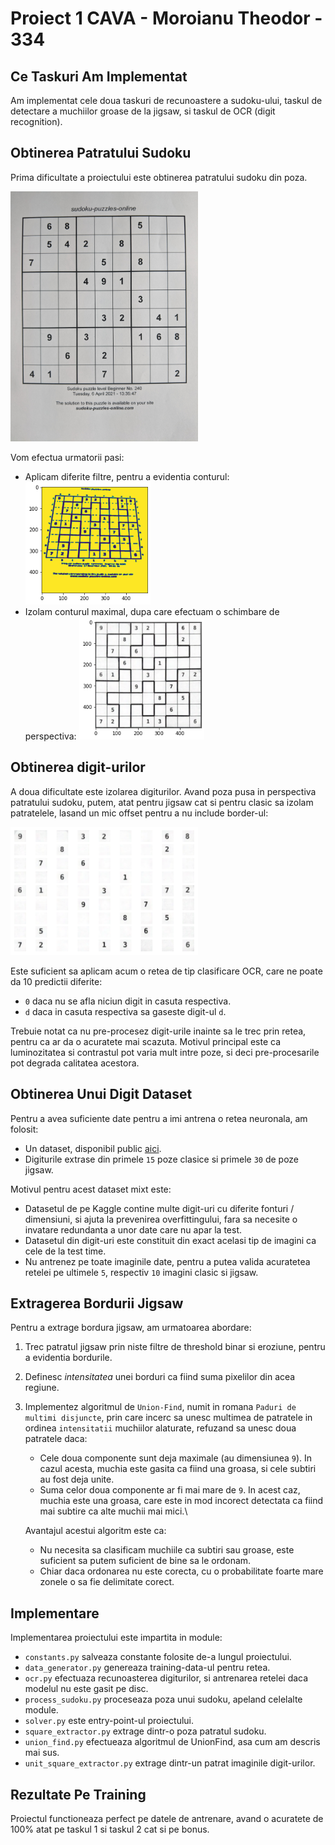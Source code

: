 # Proiect 1 CAVA - Moroianu Theodor - 334

## Ce Taskuri Am Implementat

Am implementat cele doua taskuri de recunoastere a sudoku-ului, taskul de detectare a muchiilor groase de la jigsaw, si taskul de OCR (digit recognition).

## Obtinerea Patratului Sudoku

Prima dificultate a proiectului este obtinerea patratului sudoku din poza.

<img src="documentatie/01.jpg" width="300" />



Vom efectua urmatorii pasi:

 * Aplicam diferite filtre, pentru a evidentia conturul:\
    <img src="documentatie/processed_img.png" width="200" />
 * Izolam conturul maximal, dupa care efectuam o schimbare de perspectiva:
    <img src="documentatie/extracted_square.png" width="200" />

## Obtinerea digit-urilor

A doua dificultate este izolarea digiturilor.
Avand poza pusa in perspectiva patratului sudoku, putem, atat pentru jigsaw cat si pentru clasic sa izolam patratelele, lasand un mic offset pentru a nu include border-ul:

<img src="documentatie/extracted_digits.png" width="300" />

Este suficient sa aplicam acum o retea de tip clasificare OCR, care ne poate da 10 predictii diferite:
 * `0` daca nu se afla niciun digit in casuta respectiva.
 * `d` daca in casuta respectiva sa gaseste digit-ul `d`.

Trebuie notat ca nu pre-procesez digit-urile inainte sa le trec prin retea, pentru ca ar da o acuratete mai scazuta. Motivul principal este ca luminozitatea si contrastul pot varia mult intre poze, si deci pre-procesarile pot degrada calitatea acestora.

## Obtinerea Unui Digit Dataset

Pentru a avea suficiente date pentru a imi antrena o retea neuronala, am folosit:

 * Un dataset, disponibil public [aici](https://www.kaggle.com/kshitijdhama/printed-digits-dataset/version/10).
 * Digiturile extrase din primele `15` poze clasice si primele `30` de poze jigsaw.

Motivul pentru acest dataset mixt este:

 * Datasetul de pe Kaggle contine multe digit-uri cu diferite fonturi / dimensiuni, si ajuta la prevenirea overfittingului, fara sa necesite o invatare redundanta a unor date care nu apar la test.
 * Datasetul din digit-uri este constituit din exact acelasi tip de imagini ca cele de la test time.
 * Nu antrenez pe toate imaginile date, pentru a putea valida acuratetea retelei pe ultimele `5`, respectiv `10` imagini clasic si jigsaw.

## Extragerea Bordurii Jigsaw

Pentru a extrage bordura jigsaw, am urmatoarea abordare:

1. Trec patratul jigsaw prin niste filtre de threshold binar si eroziune, pentru a evidentia bordurile.
2. Definesc _intensitatea_ unei borduri ca fiind suma pixelilor din acea regiune.
3. Implementez algoritmul de `Union-Find`, numit in romana `Paduri de multimi disjuncte`, prin care incerc sa unesc multimea de patratele in ordinea `intensitatii` muchiilor alaturate, refuzand sa unesc doua patratele daca:

    * Cele doua componente sunt deja maximale (au dimensiunea `9`). In cazul acesta, muchia este gasita ca fiind una groasa, si cele subtiri au fost deja unite.
    * Suma celor doua componente ar fi mai mare de `9`. In acest caz, muchia este una groasa, care este in mod incorect detectata ca fiind mai subtire ca alte muchii mai mici.\

    Avantajul acestui algoritm este ca:
     * Nu necesita sa clasificam muchiile ca subtiri sau groase, este suficient sa putem suficient de bine sa le ordonam.
     * Chiar daca ordonarea nu este corecta, cu o probabilitate foarte mare zonele o sa fie delimitate corect.


## Implementare

Implementarea proiectului este impartita in module:

 * `constants.py` salveaza constante folosite de-a lungul proiectului.
 * `data_generator.py` genereaza training-data-ul pentru retea.
 * `ocr.py` efectuaza recunoasterea digiturilor, si antrenarea retelei daca modelul nu este gasit pe disc.
 * `process_sudoku.py` proceseaza poza unui sudoku, apeland celelalte module.
 * `solver.py` este entry-point-ul proiectului.
 * `square_extractor.py` extrage dintr-o poza patratul sudoku.
 * `union_find.py` efectueaza algoritmul de UnionFind, asa cum am descris mai sus.
 * `unit_square_extractor.py` extrage dintr-un patrat imaginile digit-urilor.

## Rezultate Pe Training

Proiectul functioneaza perfect pe datele de antrenare, avand o acuratete de 100% atat pe taskul 1 si taskul 2 cat si pe bonus.
